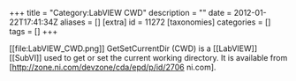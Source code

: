 +++
title = "Category:LabVIEW CWD"
description = ""
date = 2012-01-22T17:41:34Z
aliases = []
[extra]
id = 11272
[taxonomies]
categories = []
tags = []
+++

[[file:LabVIEW_CWD.png]]
GetSetCurrentDir (CWD) is a [[LabVIEW]] [[SubVI]] used to get or set the current working directory. It is available from [http://zone.ni.com/devzone/cda/epd/p/id/2706 ni.com].
